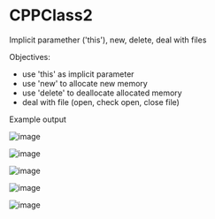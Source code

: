 # CPPClass2
Implicit paramether ('this'), new, delete, deal with files


Objectives:
- use 'this' as implicit parameter
- use 'new' to allocate new memory
- use 'delete' to deallocate allocated memory
- deal with file (open, check open, close file)

Example output

![image](https://user-images.githubusercontent.com/97081479/188298661-c8b27976-bda6-44c6-84f2-53e082e1e17e.png)

![image](https://user-images.githubusercontent.com/97081479/188298693-891c9b58-c6cd-49d5-a29d-bf851642ca78.png)

![image](https://user-images.githubusercontent.com/97081479/188298701-58d08ca1-d1f9-4f6c-9c1c-98d83acad36f.png)

![image](https://user-images.githubusercontent.com/97081479/188298710-20c2fcda-9791-43a9-ae7a-83a024b0ed5f.png)

![image](https://user-images.githubusercontent.com/97081479/188298717-21559f44-08ac-42e6-86a2-1e3c0f0a8222.png)
